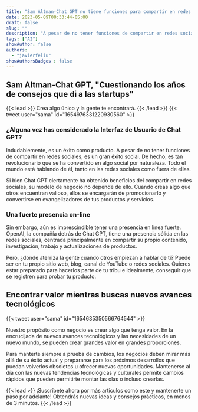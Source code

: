 ```yaml
---
title: "Sam Altman-Chat GPT no tiene funciones para compartir en redes sociales | ¡Mira 10 años hacia adelante!"
date: 2023-05-09T00:33:44-05:00
draft: false
slug: ""
description: "A pesar de no tener funciones de compartir en redes sociales, es un gran éxito social. De hecho, es tan revolucionario que se ha convertido en algo social por naturaleza."
tags: ["AI"]
showAuthor: false
authors:
  - "javierfeliu"
showAuthorsBadges : false  
---
```

## Sam Altman-Chat GPT, "Cuestionando los años de consejos que di a las startups"
{{< lead >}}
Crea algo único y la gente te encontrará.
{{< /lead >}}
{{< tweet user="sama" id="1654976331220930560" >}}

### ¿Alguna vez has considerado la Interfaz de Usuario de Chat GPT?

Indudablemente, es un éxito como producto. A pesar de no tener funciones de compartir en redes sociales, es un gran éxito social. De hecho, es tan revolucionario que se ha convertido en algo social por naturaleza. Todo el mundo está hablando de él, tanto en las redes sociales como fuera de ellas.

Si bien Chat GPT ciertamente ha obtenido beneficios del compartir en redes sociales, su modelo de negocio no depende de ello. Cuando creas algo que otros encuentran valioso, ellos se encargarán de promocionarlo y convertirse en evangelizadores de tus productos y servicios.

### Una fuerte presencia on-line

Sin embargo, aún es imprescindible tener una presencia en línea fuerte. OpenAI, la compañía detrás de Chat GPT, tiene una presencia sólida en las redes sociales, centrada principalmente en compartir su propio contenido, investigación, trabajo y actualizaciones de productos.

Pero, ¿dónde aterriza la gente cuando otros empiezan a hablar de ti? Puede ser en tu propio sitio web, blog, canal de YouTube o redes sociales. Quieres estar preparado para hacerlos parte de tu tribu e idealmente, conseguir que se registren para probar tu producto.

## Encontrar valor mientras buscas nuevos avances tecnológicos

{{< tweet user="sama" id="1654635350566764544" >}}

Nuestro propósito como negocio es crear algo que tenga valor. En la encrucijada de nuevos avances tecnológicos y las necesidades de un nuevo mundo, se pueden crear grandes valor en grandes proporciones.

Para manterte siempre a prueba de cambios, los negocios deben mirar más allá de su éxito actual y prepararse para los próximos desarrollos que puedan volverlos obsoletos u ofrecer nuevas oportunidades. Mantenerse al día con las nuevas tendencias tecnológicas y culturales permite cambios rápidos que pueden permitirte montar las olas o incluso crearlas.

{{< lead >}}
¡Suscríbete ahora por más articulos como este y mantenerte un paso por adelante! Obtendrás nuevas ideas y consejos prácticos, en menos de 3 minutos.
{{< /lead >}}
<script async data-uid="c675c53081" src="https://javier-feliu.ck.page/c675c53081/index.js"></script>

